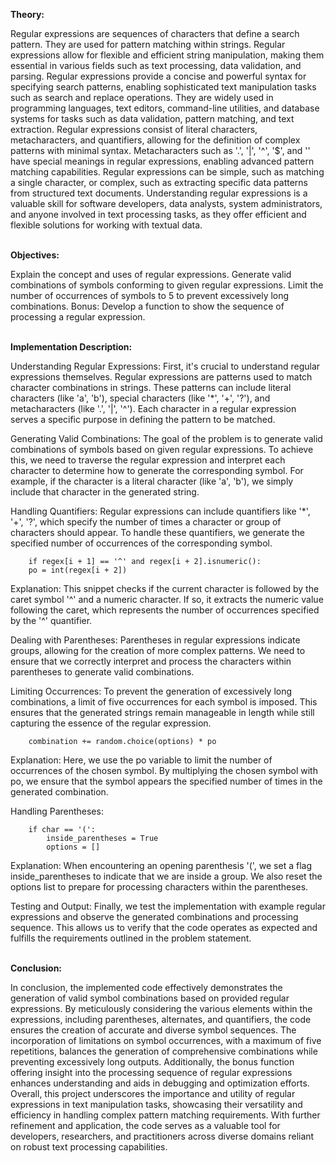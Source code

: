 **Theory:**

Regular expressions are sequences of characters that define a search pattern. They are used for pattern matching within strings. Regular expressions allow for flexible and efficient string manipulation, making them essential in various fields such as text processing, data validation, and parsing.
Regular expressions provide a concise and powerful syntax for specifying search patterns, enabling sophisticated text manipulation tasks such as search and replace operations.
They are widely used in programming languages, text editors, command-line utilities, and database systems for tasks such as data validation, pattern matching, and text extraction.
Regular expressions consist of literal characters, metacharacters, and quantifiers, allowing for the definition of complex patterns with minimal syntax.
Metacharacters such as '.', '|', '^', '$', and '' have special meanings in regular expressions, enabling advanced pattern matching capabilities.
Regular expressions can be simple, such as matching a single character, or complex, such as extracting specific data patterns from structured text documents.
Understanding regular expressions is a valuable skill for software developers, data analysts, system administrators, and anyone involved in text processing tasks, as they offer efficient and flexible solutions for working with textual data.

\
**Objectives:**

Explain the concept and uses of regular expressions.
Generate valid combinations of symbols conforming to given regular expressions.
Limit the number of occurrences of symbols to 5 to prevent excessively long combinations.
Bonus: Develop a function to show the sequence of processing a regular expression.

\
**Implementation Description:**

Understanding Regular Expressions:
First, it's crucial to understand regular expressions themselves. Regular expressions are patterns used to match character combinations in strings. These patterns can include literal characters (like 'a', 'b'), special characters (like '*', '+', '?'), and metacharacters (like '.', '|', '^'). Each character in a regular expression serves a specific purpose in defining the pattern to be matched.

Generating Valid Combinations:
The goal of the problem is to generate valid combinations of symbols based on given regular expressions. To achieve this, we need to traverse the regular expression and interpret each character to determine how to generate the corresponding symbol. For example, if the character is a literal character (like 'a', 'b'), we simply include that character in the generated string.

Handling Quantifiers:
Regular expressions can include quantifiers like '*', '+', '?', which specify the number of times a character or group of characters should appear. To handle these quantifiers, we generate the specified number of occurrences of the corresponding symbol.
```
    if regex[i + 1] == '^' and regex[i + 2].isnumeric():
    po = int(regex[i + 2])
```
Explanation: This snippet checks if the current character is followed by the caret symbol '^' and a numeric character. If so, it extracts the numeric value following the caret, which represents the number of occurrences specified by the '^' quantifier.

Dealing with Parentheses:
Parentheses in regular expressions indicate groups, allowing for the creation of more complex patterns. We need to ensure that we correctly interpret and process the characters within parentheses to generate valid combinations.

Limiting Occurrences:
To prevent the generation of excessively long combinations, a limit of five occurrences for each symbol is imposed. This ensures that the generated strings remain manageable in length while still capturing the essence of the regular expression.
````
    combination += random.choice(options) * po
````
Explanation: Here, we use the po variable to limit the number of occurrences of the chosen symbol. By multiplying the chosen symbol with po, we ensure that the symbol appears the specified number of times in the generated combination.

Handling Parentheses:
````
    if char == '(':
        inside_parentheses = True
        options = []
 ````
Explanation: When encountering an opening parenthesis '(', we set a flag inside_parentheses to indicate that we are inside a group. We also reset the options list to prepare for processing characters within the parentheses.

Testing and Output:
Finally, we test the implementation with example regular expressions and observe the generated combinations and processing sequence. This allows us to verify that the code operates as expected and fulfills the requirements outlined in the problem statement.

\
**Conclusion:**

In conclusion, the implemented code effectively demonstrates the generation of valid symbol combinations based on provided regular expressions. By meticulously considering the various elements within the expressions, including parentheses, alternates, and quantifiers, the code ensures the creation of accurate and diverse symbol sequences. The incorporation of limitations on symbol occurrences, with a maximum of five repetitions, balances the generation of comprehensive combinations while preventing excessively long outputs. Additionally, the bonus function offering insight into the processing sequence of regular expressions enhances understanding and aids in debugging and optimization efforts. Overall, this project underscores the importance and utility of regular expressions in text manipulation tasks, showcasing their versatility and efficiency in handling complex pattern matching requirements. With further refinement and application, the code serves as a valuable tool for developers, researchers, and practitioners across diverse domains reliant on robust text processing capabilities.